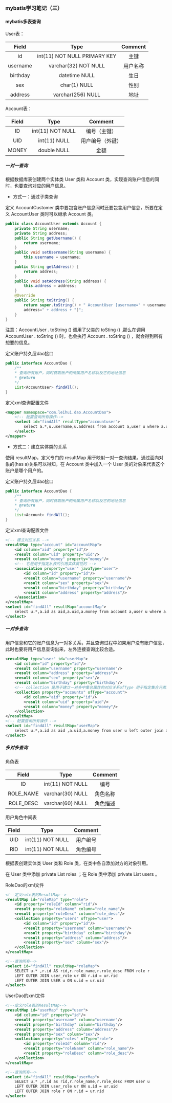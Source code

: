 

### mybatis学习笔记（三）

#### mybatis多表查询

User表：

|  Field   |             Type             | Comment  |
| :------: | :--------------------------: | :------: |
|    id    | int(11) NOT NULL PRIMARY KEY |   主键   |
| username |     varchar(32) NOT NULL     | 用户名称 |
| birthday |        datetime NULL         |   生日   |
|   sex    |         char(1) NULL         |   性别   |
| address  |      varchar(256) NULL       |   地址   |

Account表：

| Field |       Type       |     Comment      |
| :---: | :--------------: | :--------------: |
|  ID   | int(11) NOT NULL |   编号（主键）   |
|  UID  |   int(11) NULL   | 用户编号（外键） |
| MONEY |   double NULL    |       金额       |

##### 一对一查询

根据数据库表创建两个实体类 User 类和 Account 类，实现查询账户信息的同时，也要查询对应的用户信息。

- 方式一：通过子类查询

定义 AccountCustomer 类中要包含账户信息同时还要包含用户信息，所要在定义 AccountUser 类时可以继承 Account 类。 

```java
public class AccountUser extends Account {
	private String username;
	private String address;
	public String getUsername() {
		return username;
	}
	public void setUsername(String username) {
		this.username = username;
	}
    public String getAddress() {
    	return address;
    }
    public void setAddress(String address) {
        this.address = address;
    }
    @Override
    public String toString() {
    	return super.toString() + " AccountUser [username=" + username + ",
   		address=" + address + "]";
    }
}
```

注意：AccountUser . toString () 调用了父类的 toSting () ,那么在调用 AccountUser . toString () 时，也会执行 Account . toString () ，就会得到所有想要的信息。

定义账户持久层dao接口

```java
public interface AccountDao {
    /**
    * 查询所有账户，同时获取账户的所属用户名称以及它的地址信息
    * @return
    */
    List<AccountUser> findAll();
}
```

定义xml查询配置文件

```xml
<mapper namespace="com.leihui.dao.AccountDao">
	<!-- 配置查询所有操作-->
	<select id="findAll" resultType="accountuser">
		select a.*,u.username,u.address from account a,user u where a.uid =u.id;
	</select>
</mapper>
```

- 方式二：建立实体类的关系

使用 resultMap，定义专门的 resultMap 用于映射一对一查询结果。通过面向对象的(has a)关系可以得知，在 Account 类中加入一个 User 类的对象来代表这个账户是哪个用户的。

定义账户持久层dao接口

```java
public interface AccountDao {
    /**
    * 查询所有账户，同时获取账户的所属用户名称以及它的地址信息
    * @return
    */
    List<Account> findAll();
}
```

定义xml查询配置文件

```xml
<!-- 建立对应关系 -->
<resultMap type="account" id="accountMap">
    <id column="aid" property="id"/>
    <result column="uid" property="uid"/>
    <result column="money" property="money"/>
    <!-- 它是用于指定从表的引用实体属性的 -->
    <association property="user" javaType="user">
        <id column="id" property="id"/>
        <result column="username" property="username"/>
        <result column="sex" property="sex"/>
        <result column="birthday" property="birthday"/>
        <result column="address" property="address"/>
    </association>
</resultMap>
<select id="findAll" resultMap="accountMap">
    select u.*,a.id as aid,a.uid,a.money from account a,user u where a.uid =u.id;
</select>

```

##### 一对多查询

用户信息和它的账户信息为一对多关系，并且查询过程中如果用户没有账户信息，此时也要将用户信息查询出来，左外连接查询比较合适。



```xml
<resultMap type="user" id="userMap">
    <id column="id" property="id"/>
    <result column="username" property="username"/>
    <result column="address" property="address"/>
    <result column="sex" property="sex"/>
    <result column="birthday" property="birthday"/>
    <!-- collection 是用于建立一对多中集合属性的对应关系ofType 用于指定集合元素的数据类型-->
    <collection property="accounts" ofType="account">
        <id column="aid" property="id"/>
        <result column="uid" property="uid"/>
        <result column="money" property="money"/>
    </collection>
</resultMap>
<!-- 配置查询所有操作 -->
<select id="findAll" resultMap="userMap">
	select u.*,a.id as aid ,a.uid,a.money from user u left outer join account a on u.id = a.uid
</select>
```

#####  多对多查询

角色表

|   Field   |       Type       | Comment  |
| :-------: | :--------------: | :------: |
|    ID     | int(11) NOT NULL |   编号   |
| ROLE_NAME | varchar(30) NULL | 角色名称 |
| ROLE_DESC | varchar(60) NULL | 角色描述 |

用户角色中间表

| Field |       Type       | Comment  |
| :---: | :--------------: | :------: |
|  UID  | int(11) NOT NULL | 用户编号 |
|  RID  | int(11) NOT NULL | 角色编号 |

根据表创建实体类 User 类和 Role 类，在类中各自添加对方的对象引用。

在 User 类中添加 private List<Role> roles ；在 Role 类中添加 private List<User> users 。

RoleDao的xml文件

```xml
<!--定义role表的ResultMap-->
<resultMap id="roleMap" type="role">
    <id property="roleId" column="rid"/>
    <result property="roleName" column="role_name"/>
    <result property="roleDesc" column="role_desc"/>
    <collection property="users" ofType="user">
        <id column="id" property="id"/>
        <result property="username" column="username"/>
        <result property="birthday" column="birthday"/>
        <result property="address" column="address"/>
        <result property="sex" column="sex"/>
    </collection>
</resultMap>

<!--查询所有-->
<select id="findAll" resultMap="roleMap">
    SELECT u.* ,r.id AS rid,r.role_name,r.role_desc FROM role r
    LEFT OUTER JOIN user_role ur ON r.id = ur.rid
    LEFT OUTER JOIN USER u ON u.id = ur.uid
</select>
```

UserDao的xml文件

```xml
<!--定义role表的ResultMap-->
<resultMap id="userMap" type="user">
    <id column="id" property="id"/>
    <result property="username" column="username"/>
    <result property="birthday" column="birthday"/>
    <result property="address" column="address"/>
    <result property="sex" column="sex"/>
    <collection property="roles" ofType="role">
        <id property="roleId" column="rid"/>
        <result property="roleName" column="role_name"/>
        <result property="roleDesc" column="role_desc"/>
    </collection>
</resultMap>

<!--查询所有-->
<select id="findAll" resultMap="userMap">
    SELECT u.* ,r.id as rid,r.role_name,r.role_desc FROM user u
    LEFT OUTER JOIN user_role ur ON u.id = ur.uid
    LEFT OUTER JOIN role r ON r.id = ur.rid
</select>
```

